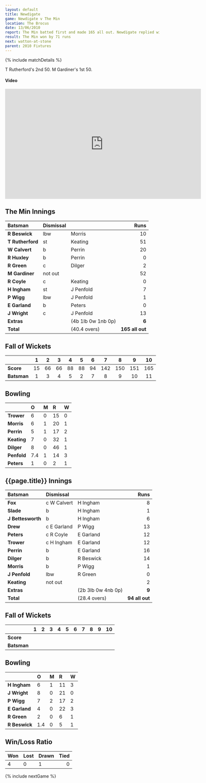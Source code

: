 ```yaml
---
layout: default
title: Newdigate
game: Newdigate v The Min
location: The Brocus
date: 13/06/2010
report: The Min batted first and made 165 all out. Newdigate replied with 94 all out
result: The Min won by 71 runs
next: watton-at-stone
parent: 2010 Fixtures
---
```


{% include matchDetails %}

T Rutherford's 2nd 50. M Gardiner's 1st 50.

#### Video

<iframe src="https://player.vimeo.com/video/678415752?h=dde036c04e" width="640" height="360" frameborder="0" allow="autoplay; fullscreen; picture-in-picture" allowfullscreen></iframe>

## The Min Innings

| Batsman | Dismissal |  | Runs |
|:---|:---|---|---:|
| **R Beswick** | lbw | Morris | 10 |
| **T Rutherford** | st | Keating | 51 |
| **W Calvert** | b | Perrin | 20 |
| **R Huxley** | b | Perrin | 0 |
| **R Green** | c | Dilger | 2 |
| **M Gardiner** | not out |  | 52 |
| **R Coyle** | c | Keating | 0 |
| **H Ingham** | st | J Penfold | 7 |
| **P Wigg** | lbw | J Penfold | 1 |
| **E Garland** | b | Peters | 0 |
| **J Wright** | c | J Penfold | 13 |
| **Extras** | | (4b 1lb 0w 1nb 0p) | **6** |
| **Total** | | (40.4 overs) | **165 all out** |

## Fall of Wickets

| | 1 | 2 | 3 | 4 | 5 | 6 | 7 | 8 | 9 | 10 |
|---|:---:|:---:|:---:|:---:|:---:|:---:|:---:|:---:|:---:|:---:|
| **Score** | 15 | 66 | 66 | 88 | 88 | 94 | 142 | 150 | 151 | 165 |
| **Batsman** | 1 | 3 | 4 | 5 | 2 | 7 | 8 | 9 | 10 | 11 |

## Bowling

| | O | M | R | W |
|---|:---|:---|:---|:---|
| **Trower** | 6 | 0 | 15 | 0 |
| **Morris** | 6 | 1 | 20 | 1 |
| **Perrin** | 5 | 1 | 17 | 2 |
| **Keating** | 7 | 0 | 32 | 1 |
| **Dilger** | 8 | 0 | 46 | 1 |
| **Penfold** | 7.4 | 1 | 14 | 3 |
| **Peters** | 1 | 0 | 2 | 1 |

## {{page.title}} Innings

| Batsman | Dismissal |  | Runs |
|:---|:---|---|---:|
| **Fox** | c W Calvert | H Ingham | 8 |
| **Slade** | b | H Ingham | 1 |
| **J Bettesworth** | b | H Ingham | 6 |
| **Drew** | c E Garland | P Wigg | 13 |
| **Peters** | c R Coyle | E Garland | 12 |
| **Trower** | c H Ingham | E Garland  | 12 |
| **Perrin** | b | E Garland | 16 |
| **Dilger** | b | R Beswick | 14 |
| **Morris** | b | P Wigg | 1 |
| **J Penfold** | lbw | R Green | 0 |
| **Keating** | not out |  | 2 |
| **Extras** | | (2b 3lb 0w 4nb 0p) | **9** |
| **Total** | | (28.4 overs) | **94 all out** |

## Fall of Wickets

| | 1 | 2 | 3 | 4 | 5 | 6 | 7 | 8 | 9 | 10 |
|---|:---:|:---:|:---:|:---:|:---:|:---:|:---:|:---:|:---:|:---:|
| **Score** |  |  |  |  |  |  |  |  |  |  |
| **Batsman** |  |  |  |  |  |  |  |  |  |  |

## Bowling

| | O | M | R | W |
|---|:---|:---|:---|:---|
| **H Ingham** | 6 | 1 | 11 | 3 |
| **J Wright** | 8 | 0 | 21 | 0 |
| **P Wigg** | 7 | 2 | 17 | 2 |
| **E Garland** | 4 | 0 | 22 | 3 |
| **R Green** | 2 | 0 | 6 | 1 |
| **R Beswick** | 1.4 | 0 | 5 | 1 |

## Win/Loss Ratio

| Won | Lost | Drawn | Tied |
|:---|:---|:---|---:|
| 4 | 0 | 1 | 0 |

{% include nextGame %}